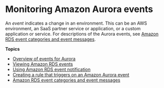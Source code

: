 # Monitoring Amazon Aurora events<a name="working-with-events"></a>

An *event* indicates a change in an environment\. This can be an AWS environment, an SaaS partner service or application, or a custom application or service\. For descriptions of the Aurora events, see [Amazon RDS event categories and event messages](USER_Events.Messages.md)\.

**Topics**
+ [Overview of events for Aurora](rds-cloudwatch-events.sample.md)
+ [Viewing Amazon RDS events](USER_ListEvents.md)
+ [Using Amazon RDS event notification](USER_Events.md)
+ [Creating a rule that triggers on an Amazon Aurora event](rds-cloud-watch-events.md)
+ [Amazon RDS event categories and event messages](USER_Events.Messages.md)
